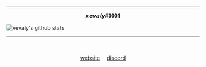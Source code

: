 <div align="center">
  <hr/>
  <p>𝙭𝙚𝙫𝙖𝙡𝙮#𝟎𝟎𝟎𝟏</p>
  <img align='left' alt="xevaly's github stats" src="https://github-readme-stats.vercel.app/api?username=xevaly&show_icons=true&theme=omni&hide_border=true" />
  <br>
  <hr/>
  <p>&#917567<p/>
  <a href="https://die.ooo";  target="website">website<a/>　
  <a href="https://https://discordapp.com/users/910213408576659517";  target="discord">discord<a/>　
</div>
